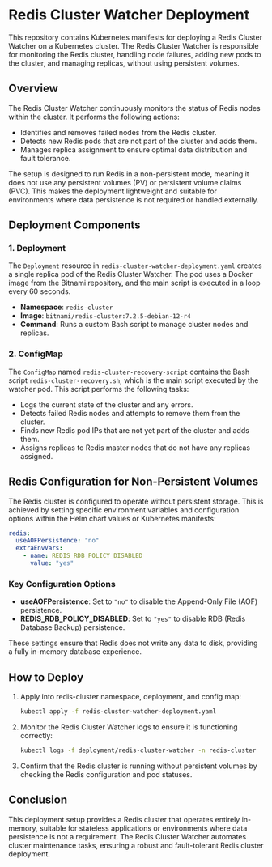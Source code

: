 # Redis Cluster Watcher Deployment

This repository contains Kubernetes manifests for deploying a Redis Cluster Watcher on a Kubernetes cluster. The Redis Cluster Watcher is responsible for monitoring the Redis cluster, handling node failures, adding new pods to the cluster, and managing replicas, without using persistent volumes.

## Overview

The Redis Cluster Watcher continuously monitors the status of Redis nodes within the cluster. It performs the following actions:

- Identifies and removes failed nodes from the Redis cluster.
- Detects new Redis pods that are not part of the cluster and adds them.
- Manages replica assignment to ensure optimal data distribution and fault tolerance.

The setup is designed to run Redis in a non-persistent mode, meaning it does not use any persistent volumes (PV) or persistent volume claims (PVC). This makes the deployment lightweight and suitable for environments where data persistence is not required or handled externally.

## Deployment Components

### 1. Deployment

The `Deployment` resource in `redis-cluster-watcher-deployment.yaml` creates a single replica pod of the Redis Cluster Watcher. The pod uses a Docker image from the Bitnami repository, and the main script is executed in a loop every 60 seconds.

- **Namespace**: `redis-cluster`
- **Image**: `bitnami/redis-cluster:7.2.5-debian-12-r4`
- **Command**: Runs a custom Bash script to manage cluster nodes and replicas.

### 2. ConfigMap

The `ConfigMap` named `redis-cluster-recovery-script` contains the Bash script `redis-cluster-recovery.sh`, which is the main script executed by the watcher pod. This script performs the following tasks:

- Logs the current state of the cluster and any errors.
- Detects failed Redis nodes and attempts to remove them from the cluster.
- Finds new Redis pod IPs that are not yet part of the cluster and adds them.
- Assigns replicas to Redis master nodes that do not have any replicas assigned.

## Redis Configuration for Non-Persistent Volumes

The Redis cluster is configured to operate without persistent storage. This is achieved by setting specific environment variables and configuration options within the Helm chart values or Kubernetes manifests:

```yaml
redis:
  useAOFPersistence: "no"
  extraEnvVars:
    - name: REDIS_RDB_POLICY_DISABLED
      value: "yes"
```

### Key Configuration Options

- **useAOFPersistence**: Set to `"no"` to disable the Append-Only File (AOF) persistence.
- **REDIS_RDB_POLICY_DISABLED**: Set to `"yes"` to disable RDB (Redis Database Backup) persistence.

These settings ensure that Redis does not write any data to disk, providing a fully in-memory database experience.

## How to Deploy

1. Apply into redis-cluster namespace, deployment, and config map:

   ```bash
   kubectl apply -f redis-cluster-watcher-deployment.yaml
   ```

2. Monitor the Redis Cluster Watcher logs to ensure it is functioning correctly:

   ```bash
   kubectl logs -f deployment/redis-cluster-watcher -n redis-cluster
   ```

3. Confirm that the Redis cluster is running without persistent volumes by checking the Redis configuration and pod statuses.

## Conclusion

This deployment setup provides a Redis cluster that operates entirely in-memory, suitable for stateless applications or environments where data persistence is not a requirement. The Redis Cluster Watcher automates cluster maintenance tasks, ensuring a robust and fault-tolerant Redis cluster deployment.